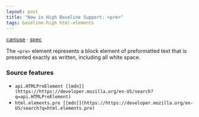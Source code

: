 ```yaml
---
layout: post
title: "New in High Baseline Support: <pre>"
tags: baseline-high html-elements
---
```


[caniuse](https://caniuse.com/?search=pre) · [spec](https://html.spec.whatwg.org/multipage/grouping-content.html#the-pre-element)

The `<pre>` element represents a block element of preformatted text that is presented exactly as written, including all white space.

### Source features

- ``api.HTMLPreElement [[mdn]](https://https://developer.mozilla.org/en-US/search?q=api.HTMLPreElement)``
- ``html.elements.pre [[mdn]](https://https://developer.mozilla.org/en-US/search?q=html.elements.pre)``

